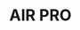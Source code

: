 
# AIR PRO
<!-- Supplier of Quality Replacement Parts: The project aims to become a reliable supplier of high-quality replacement parts for air compressors from various brands like Ingersoll Rand, Atlas Copco, and Chicago Pneumatic.

Diverse Inventory: The project focuses on offering a wide range of replacement parts for different types of Reciprocating Air Compressors, ensuring that customers can easily find the parts they need.

Quality Assurance: Ensuring the quality of the replacement parts is a top priority, ensuring that customers receive durable and efficient components for their air compressors.

Customer Satisfaction: The project is committed to providing excellent customer service by offering a broad selection of air compressor parts to meet diverse customer needs.

Efficient Delivery: By establishing an efficient supply chain, the project aims to deliver replacement parts promptly to customers globally, ensuring a smooth and timely supply of inventory. -->


<!-- 
Supplier of Quality Replacement Parts: The project aims to become a reliable supplier of high-quality replacement parts for air compressors from various brands like Ingersoll Rand, Atlas Copco, and Chicago Pneumatic.

Diverse Inventory: The project focuses on offering a wide range of replacement parts for different types of Reciprocating Air Compressors, ensuring that customers can easily find the parts they need.

Quality Assurance: Ensuring the quality of the replacement parts is a top priority, ensuring that customers receive durable and efficient components for their air compressors.

Customer Satisfaction: The project is committed to providing excellent customer service by offering a broad selection of air compressor parts to meet diverse customer needs.

Efficient Delivery: By establishing an efficient supply chain, the project aims to deliver replacement parts promptly to customers globally, ensuring a smooth and timely supply of inventory. -->
<!-- 
Benefits for Users and the Project's Main Motive
Access to Quality Parts: Users can benefit from having convenient access to high-quality replacement parts for their air compressors, ensuring the longevity and efficiency of their equipment.

Wide Range of Options: By providing a diverse inventory of replacement parts, users have the flexibility to choose from a range of components, enabling them to find the specific parts they need for their air compressors.

Cost-Effective Maintenance: The availability of aftermarket replacement parts allows users to save on maintenance and repair costs without compromising on quality, making the project's offerings cost-effective for users.

Global Reach: The project's global supplier status ensures that users from various regions can access the required replacement parts, mitigating the challenges of sourcing specific components for air compressors.

Reliable Service: The project's commitment to quality assurance and efficient delivery aims to provide users with reliable and prompt service, enhancing their overall experience with purchasing and using replacement parts for air compressors.

The main motive of the project for users is to provide a one-stop solution for their air compressor replacement parts needs, offering assurance of quality, cost-effectiveness, and accessibility on a global scale. -->